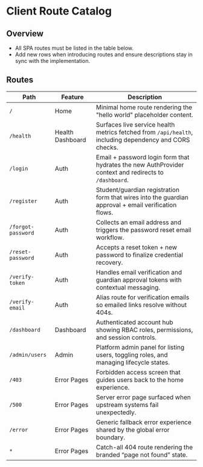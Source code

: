 # Client Route Catalog

## Overview
- All SPA routes must be listed in the table below.
- Add new rows when introducing routes and ensure descriptions stay in sync with the implementation.

## Routes
| Path | Feature | Description |
| --- | --- | --- |
| `/` | Home | Minimal home route rendering the "hello world" placeholder content. |
| `/health` | Health Dashboard | Surfaces live service health metrics fetched from `/api/health`, including dependency and CORS checks. |
| `/login` | Auth | Email + password login form that hydrates the new AuthProvider context and redirects to `/dashboard`. |
| `/register` | Auth | Student/guardian registration form that wires into the guardian approval + email verification flows. |
| `/forgot-password` | Auth | Collects an email address and triggers the password reset email workflow. |
| `/reset-password` | Auth | Accepts a reset token + new password to finalize credential recovery. |
| `/verify-token` | Auth | Handles email verification and guardian approval tokens with contextual messaging. |
| `/verify-email` | Auth | Alias route for verification emails so emailed links resolve without 404s. |
| `/dashboard` | Dashboard | Authenticated account hub showing RBAC roles, permissions, and session controls. |
| `/admin/users` | Admin | Platform admin panel for listing users, toggling roles, and managing lifecycle states. |
| `/403` | Error Pages | Forbidden access screen that guides users back to the home experience. |
| `/500` | Error Pages | Server error page surfaced when upstream systems fail unexpectedly. |
| `/error` | Error Pages | Generic fallback error experience shared by the global error boundary. |
| `*` | Error Pages | Catch-all 404 route rendering the branded “page not found” state. |
